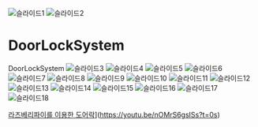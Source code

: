 ![슬라이드1](https://user-images.githubusercontent.com/83354402/124047775-dc67e500-da4f-11eb-9073-e3f7b30aa653.JPG)
![슬라이드2](https://user-images.githubusercontent.com/83354402/124047782-deca3f00-da4f-11eb-9d3f-7cc57ce40f6c.JPG)
# DoorLockSystem
DoorLockSystem
![슬라이드3](https://user-images.githubusercontent.com/83354402/124047790-e4278980-da4f-11eb-8381-0ad00554b426.JPG)
![슬라이드4](https://user-images.githubusercontent.com/83354402/124047794-e4c02000-da4f-11eb-91d9-25a65ec016d5.JPG)
![슬라이드5](https://user-images.githubusercontent.com/83354402/124047795-e558b680-da4f-11eb-855f-c0f016f76f6e.JPG)
![슬라이드6](https://user-images.githubusercontent.com/83354402/124047796-e558b680-da4f-11eb-8ec9-32810c98c657.JPG)
![슬라이드7](https://user-images.githubusercontent.com/83354402/124047798-e5f14d00-da4f-11eb-806c-4a52ffcce44e.JPG)
![슬라이드8](https://user-images.githubusercontent.com/83354402/124047800-e5f14d00-da4f-11eb-8879-dba865a1bb13.JPG)
![슬라이드9](https://user-images.githubusercontent.com/83354402/124047801-e689e380-da4f-11eb-8fdb-bcf0addd4ba3.JPG)
![슬라이드10](https://user-images.githubusercontent.com/83354402/124047802-e689e380-da4f-11eb-82b0-226ae1e865d5.JPG)
![슬라이드11](https://user-images.githubusercontent.com/83354402/124047803-e689e380-da4f-11eb-839c-3f32fb110a13.JPG)
![슬라이드12](https://user-images.githubusercontent.com/83354402/124047805-e7227a00-da4f-11eb-97f1-62022d6c0839.JPG)
![슬라이드13](https://user-images.githubusercontent.com/83354402/124047806-e7227a00-da4f-11eb-8b78-18cad4b34294.JPG)
![슬라이드14](https://user-images.githubusercontent.com/83354402/124047808-e7bb1080-da4f-11eb-9848-f9498fca9f5d.JPG)
![슬라이드15](https://user-images.githubusercontent.com/83354402/124047810-e7bb1080-da4f-11eb-826c-05f804822e46.JPG)
![슬라이드16](https://user-images.githubusercontent.com/83354402/124047812-e853a700-da4f-11eb-9ffe-43385c78be3b.JPG)
![슬라이드17](https://user-images.githubusercontent.com/83354402/124047814-e853a700-da4f-11eb-9c82-6f026543df36.JPG)
![슬라이드18](https://user-images.githubusercontent.com/83354402/124047816-e8ec3d80-da4f-11eb-88ac-810889d92088.JPG)

[라즈베리파이를 이용한 도어락](http://img.youtube.com/vi/nOMrS6gsISs/0.jpg)](https://youtu.be/nOMrS6gsISs?t=0s) 
